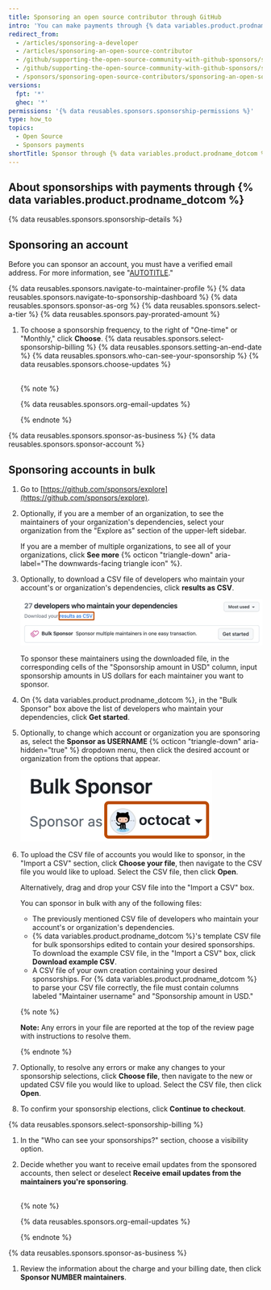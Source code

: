 ```yaml
---
title: Sponsoring an open source contributor through GitHub
intro: 'You can make payments through {% data variables.product.prodname_dotcom %} to a developer or organization who designs, creates, or maintains open source projects you depend on.'
redirect_from:
  - /articles/sponsoring-a-developer
  - /articles/sponsoring-an-open-source-contributor
  - /github/supporting-the-open-source-community-with-github-sponsors/sponsoring-a-developer
  - /github/supporting-the-open-source-community-with-github-sponsors/sponsoring-an-open-source-contributor
  - /sponsors/sponsoring-open-source-contributors/sponsoring-an-open-source-contributor
versions:
  fpt: '*'
  ghec: '*'
permissions: '{% data reusables.sponsors.sponsorship-permissions %}'
type: how_to
topics:
  - Open Source
  - Sponsors payments
shortTitle: Sponsor through {% data variables.product.prodname_dotcom %}
---
```


## About sponsorships with payments through {% data variables.product.prodname_dotcom %}

{% data reusables.sponsors.sponsorship-details %}

## Sponsoring an account

Before you can sponsor an account, you must have a verified email address. For more information, see "[AUTOTITLE](/account-and-profile/setting-up-and-managing-your-personal-account-on-github/managing-email-preferences/verifying-your-email-address)."

{% data reusables.sponsors.navigate-to-maintainer-profile %}
{% data reusables.sponsors.navigate-to-sponsorship-dashboard %}
{% data reusables.sponsors.sponsor-as-org %}
{% data reusables.sponsors.select-a-tier %}
{% data reusables.sponsors.pay-prorated-amount %}
1. To choose a sponsorship frequency, to the right of "One-time" or "Monthly," click **Choose**.
{% data reusables.sponsors.select-sponsorship-billing %}
{% data reusables.sponsors.setting-an-end-date %}
{% data reusables.sponsors.who-can-see-your-sponsorship %}
{% data reusables.sponsors.choose-updates %}<br><br>

   {% note %}

   {% data reusables.sponsors.org-email-updates %}

   {% endnote %}

{% data reusables.sponsors.sponsor-as-business %}
{% data reusables.sponsors.sponsor-account %}

## Sponsoring accounts in bulk

1. Go to [https://github.com/sponsors/explore](https://github.com/sponsors/explore).
1. Optionally, if you are a member of an organization, to see the maintainers of your organization's dependencies, select your organization from the "Explore as" section of the upper-left sidebar.

   If you are a member of multiple organizations, to see all of your organizations, click **See more** {% octicon "triangle-down" aria-label="The downwards-facing triangle icon" %}.
1. Optionally, to download a CSV file of developers who maintain your account's or organization's dependencies, click **results as CSV**.

   ![Screenshot of the "Explore {% data variables.product.prodname_sponsors %}" page. A link with the text "results as CSV" is outlined in dark orange.](/assets/images/help/sponsors/download-dependencies-csv.png)

   To sponsor these maintainers using the downloaded file, in the corresponding cells of the "Sponsorship amount in USD" column, input sponsorship amounts in US dollars for each maintainer you want to sponsor.

1. On {% data variables.product.prodname_dotcom %}, in the "Bulk Sponsor" box above the list of developers who maintain your dependencies, click **Get started**.
1. Optionally, to change which account or organization you are sponsoring as, select the **Sponsor as USERNAME** {% octicon "triangle-down" aria-hidden="true" %} dropdown menu, then click the desired account or organization from the options that appear.

    ![Screenshot of the first bulk sponsorship screen. A collapsed dropdown menu, labeled "octocat", is highlighted in dark orange.](/assets/images/help/sponsors/bulk-sponsors-sponsor-as-dropdown.png)
1. To upload the CSV file of accounts you would like to sponsor, in the "Import a CSV" section, click **Choose your file**, then navigate to the CSV file you would like to upload. Select the CSV file, then click **Open**.

   Alternatively, drag and drop your CSV file into the "Import a CSV" box.

   You can sponsor in bulk with any of the following files:
    - The previously mentioned CSV file of developers who maintain your account's or organization's dependencies.
    - {% data variables.product.prodname_dotcom %}'s template CSV file for bulk sponsorships edited to contain your desired sponsorships. To download the example CSV file, in the "Import a CSV" box, click **Download example CSV**.
    - A CSV file of your own creation containing your desired sponsorships. For {% data variables.product.prodname_dotcom %} to parse your CSV file correctly, the file must contain columns labeled "Maintainer username" and "Sponsorship amount in USD."

   {% note %}

   **Note:** Any errors in your file are reported at the top of the review page with instructions to resolve them.

   {% endnote %}

1. Optionally, to resolve any errors or make any changes to your sponsorship selections, click **Choose file**, then navigate to the new or updated CSV file you would like to upload. Select the CSV file, then click **Open**.
1. To confirm your sponsorship elections, click **Continue to checkout**.

{% data reusables.sponsors.select-sponsorship-billing %}

1. In the "Who can see your sponsorships?" section, choose a visibility option.
1. Decide whether you want to receive email updates from the sponsored accounts, then select or deselect **Receive email updates from the maintainers you're sponsoring**.<br><br>

   {% note %}

   {% data reusables.sponsors.org-email-updates %}

   {% endnote %}

{% data reusables.sponsors.sponsor-as-business %}

1. Review the information about the charge and your billing date, then click **Sponsor NUMBER maintainers**.

